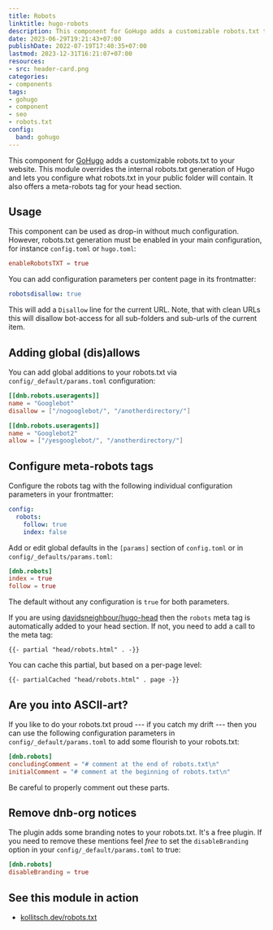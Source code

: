 ```yaml
---
title: Robots
linktitle: hugo-robots
description: This component for GoHugo adds a customizable robots.txt to your website.
date: 2023-06-29T19:21:43+07:00
publishDate: 2022-07-19T17:40:35+07:00
lastmod: 2023-12-31T16:21:07+07:00
resources:
- src: header-card.png
categories:
- components
tags:
- gohugo
- component
- seo
- robots.txt
config:
  band: gohugo
---
```


This component for [GoHugo](https://gohugo.io/) adds a customizable robots.txt to your website. This module overrides the internal robots.txt generation of Hugo and lets you configure what robots.txt in your public folder will contain. It also offers a meta-robots tag for your head section.

## Usage

This component can be used as drop-in without much configuration. However, robots.txt generation must be enabled in your main configuration, for instance `config.toml` or `hugo.toml`:

```toml
enableRobotsTXT = true
```

You can add configuration parameters per content page in its frontmatter:

```yaml
robotsdisallow: true
```

This will add a `Disallow` line for the current URL. Note, that with clean URLs this will disallow bot-access for all sub-folders and sub-urls of the current item.

## Adding global (dis)allows

You can add global additions to your robots.txt via `config/_default/params.toml` configuration:

```toml
[[dnb.robots.useragents]]
name = "Googlebot"
disallow = ["/nogooglebot/", "/anotherdirectory/"]

[[dnb.robots.useragents]]
name = "Googlebot2"
allow = ["/yesgooglebot/", "/anotherdirectory/"]
```

## Configure meta-robots tags

Configure the robots tag with the following individual configuration parameters in your frontmatter:

```yaml
config:
  robots:
    follow: true
    index: false
```

Add or edit global defaults in the `[params]` section of `config.toml` or in `config/_defaults/params.toml`:

```toml
[dnb.robots]
index = true
follow = true
```

The default without any configuration is `true` for both parameters.

If you are using [davidsneighbour/hugo-head](https://github.com/davidsneighbour/hugo-head) then the `robots` meta tag is automatically added to your head section. If not, you need to add a call to the meta tag:

```go-html-template
{{- partial "head/robots.html" . -}}
```

You can cache this partial, but based on a per-page level:

```go-htmml-template
{{- partialCached "head/robots.html" . page -}}
```

## Are you into ASCII-art?

If you like to do your robots.txt proud --- if you catch my drift --- then you can use the following configuration parameters in `config/_default/params.toml` to add some flourish to your robots.txt:

```toml
[dnb.robots]
concludingComment = "# comment at the end of robots.txt\n"
initialComment = "# comment at the beginning of robots.txt\n"
```

Be careful to properly comment out these parts.

## Remove dnb-org notices

The plugin adds some branding notes to your robots.txt. It's a free plugin. If you need to remove these mentions feel _free_ to set the `disableBranding` option in your `config/_default/params.toml` to true:

```toml
[dnb.robots]
disableBranding = true
```

## See this module in action

- [kollitsch.dev/robots.txt](https://kollitsch.dev/robots.txt)
